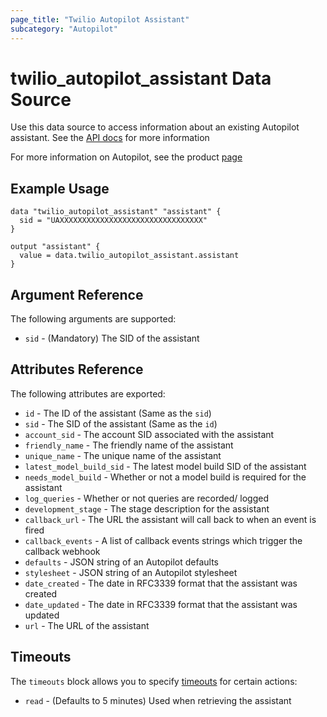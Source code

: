 ```yaml
---
page_title: "Twilio Autopilot Assistant"
subcategory: "Autopilot"
---
```


# twilio_autopilot_assistant Data Source

Use this data source to access information about an existing Autopilot assistant. See the [API docs](https://www.twilio.com/docs/autopilot/api/assistant) for more information

For more information on Autopilot, see the product [page](https://www.twilio.com/autopilot)

## Example Usage

```hcl
data "twilio_autopilot_assistant" "assistant" {
  sid = "UAXXXXXXXXXXXXXXXXXXXXXXXXXXXXXXXX"
}

output "assistant" {
  value = data.twilio_autopilot_assistant.assistant
}
```

## Argument Reference

The following arguments are supported:

- `sid` - (Mandatory) The SID of the assistant

## Attributes Reference

The following attributes are exported:

- `id` - The ID of the assistant (Same as the `sid`)
- `sid` - The SID of the assistant (Same as the `id`)
- `account_sid` - The account SID associated with the assistant
- `friendly_name` - The friendly name of the assistant
- `unique_name` - The unique name of the assistant
- `latest_model_build_sid` - The latest model build SID of the assistant
- `needs_model_build` - Whether or not a model build is required for the assistant
- `log_queries` - Whether or not queries are recorded/ logged
- `development_stage` - The stage description for the assistant
- `callback_url` - The URL the assistant will call back to when an event is fired
- `callback_events` - A list of callback events strings which trigger the callback webhook
- `defaults` - JSON string of an Autopilot defaults
- `stylesheet` - JSON string of an Autopilot stylesheet
- `date_created` - The date in RFC3339 format that the assistant was created
- `date_updated` - The date in RFC3339 format that the assistant was updated
- `url` - The URL of the assistant

## Timeouts

The `timeouts` block allows you to specify [timeouts](https://www.terraform.io/docs/configuration/resources.html#timeouts) for certain actions:

- `read` - (Defaults to 5 minutes) Used when retrieving the assistant
